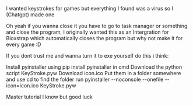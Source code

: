I wanted keystrokes for games but everything I found was a virus so I (Chatgpt) made one 


Oh yeah if you wanna close it you have to go to task manager or something and close the program, 
I originally wanted this as an Intergration for Bloxstrap which automatically closes the program 
but why not make it for every game :D











If you dont trust me and wanna turn it to exe yourself do this i think:

Install pyinstaller using pip install pyinstaller in cmd
Download the python script KeyStroke.pyw
Download icon.ico
Put them in a folder somewhere and use cd to find the folder
run pyinstaller --noconsole --onefile --icon=icon.ico KeyStroke.pyw

Master tutorial I know but good luck




